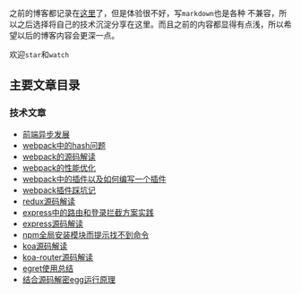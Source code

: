 之前的博客都记录在[这里](https://my.oschina.net/sunshinewyf/blog)了，但是体验很不好，写`markdown`也是各种
不兼容，所以之后选择将自己的技术沉淀分享在这里。而且之前的内容都显得有点浅，所以希望以后的博客内容会更深一点。

欢迎`star`和`watch`

## 主要文章目录

### 技术文章
- [前端异步发展](https://github.com/SunShinewyf/issue-blog/issues/1)
- [webpack中的hash问题](https://github.com/SunShinewyf/webpack-demo/issues/2)
- [webpack的源码解读](https://github.com/SunShinewyf/webpack-demo/issues/3)
- [webpack的性能优化](https://github.com/SunShinewyf/webpack-demo/issues/5)
- [webpack中的插件以及如何编写一个插件](https://github.com/SunShinewyf/webpack-demo/issues/4)
- [webpack插件踩坑记](https://github.com/SunShinewyf/webpack-demo/issues/6)
- [redux源码解读](https://github.com/SunShinewyf/issue-blog/issues/2)
- [express中的路由和登录拦截方案实践](https://github.com/SunShinewyf/issue-blog/issues/19)
- [express源码解读](https://github.com/SunShinewyf/issue-blog/issues/20)
- [npm全局安装模块而提示找不到命令](https://github.com/SunShinewyf/issue-blog/issues/22)
- [koa源码解读](https://github.com/SunShinewyf/issue-blog/issues/23)
- [koa-router源码解读](https://github.com/SunShinewyf/issue-blog/issues/24)
- [egret使用总结](https://github.com/SunShinewyf/issue-blog/issues/27)
- [结合源码解密egg运行原理](https://github.com/SunShinewyf/issue-blog/issues/30)


